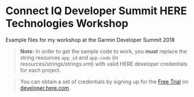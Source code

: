 # Connect IQ Developer Summit HERE Technologies Workshop
Example files for my workshop at the Garmin Developer Summit 2018

> **Note:** In order to get the sample code to work, you **must** replace the string resources `app_id` and `app-code` (in resources/strings/strings.xml) with valid HERE developer credentials for each project.

> You can obtain a set of credentials by signing up for the [Free Trial](https://developer.here.com/?create=Evaluation&keepState=true&step=account) on [developer.here.com](https://developer.here.com/).